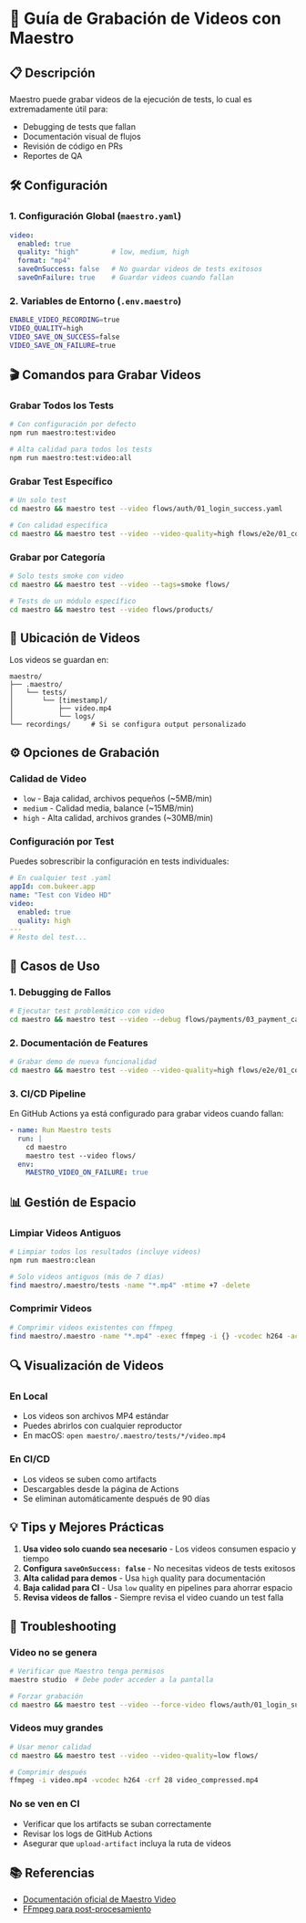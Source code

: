 # 🎥 Guía de Grabación de Videos con Maestro

## 📋 Descripción

Maestro puede grabar videos de la ejecución de tests, lo cual es extremadamente útil para:
- Debugging de tests que fallan
- Documentación visual de flujos
- Revisión de código en PRs
- Reportes de QA

## 🛠️ Configuración

### 1. Configuración Global (`maestro.yaml`)

```yaml
video:
  enabled: true
  quality: "high"        # low, medium, high
  format: "mp4"
  saveOnSuccess: false   # No guardar videos de tests exitosos
  saveOnFailure: true    # Guardar videos cuando fallan
```

### 2. Variables de Entorno (`.env.maestro`)

```bash
ENABLE_VIDEO_RECORDING=true
VIDEO_QUALITY=high
VIDEO_SAVE_ON_SUCCESS=false
VIDEO_SAVE_ON_FAILURE=true
```

## 🎬 Comandos para Grabar Videos

### Grabar Todos los Tests
```bash
# Con configuración por defecto
npm run maestro:test:video

# Alta calidad para todos los tests
npm run maestro:test:video:all
```

### Grabar Test Específico
```bash
# Un solo test
cd maestro && maestro test --video flows/auth/01_login_success.yaml

# Con calidad específica
cd maestro && maestro test --video --video-quality=high flows/e2e/01_complete_itinerary_flow.yaml
```

### Grabar por Categoría
```bash
# Solo tests smoke con video
cd maestro && maestro test --video --tags=smoke flows/

# Tests de un módulo específico
cd maestro && maestro test --video flows/products/
```

## 📁 Ubicación de Videos

Los videos se guardan en:
```
maestro/
├── .maestro/
│   └── tests/
│       └── [timestamp]/
│           ├── video.mp4
│           └── logs/
└── recordings/     # Si se configura output personalizado
```

## ⚙️ Opciones de Grabación

### Calidad de Video
- `low` - Baja calidad, archivos pequeños (~5MB/min)
- `medium` - Calidad media, balance (~15MB/min)
- `high` - Alta calidad, archivos grandes (~30MB/min)

### Configuración por Test
Puedes sobrescribir la configuración en tests individuales:

```yaml
# En cualquier test .yaml
appId: com.bukeer.app
name: "Test con Video HD"
video:
  enabled: true
  quality: high
---
# Resto del test...
```

## 🚀 Casos de Uso

### 1. Debugging de Fallos
```bash
# Ejecutar test problemático con video
cd maestro && maestro test --video --debug flows/payments/03_payment_calculations.yaml
```

### 2. Documentación de Features
```bash
# Grabar demo de nueva funcionalidad
cd maestro && maestro test --video --video-quality=high flows/e2e/01_complete_itinerary_flow.yaml
```

### 3. CI/CD Pipeline
En GitHub Actions ya está configurado para grabar videos cuando fallan:

```yaml
- name: Run Maestro tests
  run: |
    cd maestro
    maestro test --video flows/
  env:
    MAESTRO_VIDEO_ON_FAILURE: true
```

## 📊 Gestión de Espacio

### Limpiar Videos Antiguos
```bash
# Limpiar todos los resultados (incluye videos)
npm run maestro:clean

# Solo videos antiguos (más de 7 días)
find maestro/.maestro/tests -name "*.mp4" -mtime +7 -delete
```

### Comprimir Videos
```bash
# Comprimir videos existentes con ffmpeg
find maestro/.maestro -name "*.mp4" -exec ffmpeg -i {} -vcodec h264 -acodec aac {}.compressed.mp4 \;
```

## 🔍 Visualización de Videos

### En Local
- Los videos son archivos MP4 estándar
- Puedes abrirlos con cualquier reproductor
- En macOS: `open maestro/.maestro/tests/*/video.mp4`

### En CI/CD
- Los videos se suben como artifacts
- Descargables desde la página de Actions
- Se eliminan automáticamente después de 90 días

## 💡 Tips y Mejores Prácticas

1. **Usa video solo cuando sea necesario** - Los videos consumen espacio y tiempo
2. **Configura `saveOnSuccess: false`** - No necesitas videos de tests exitosos
3. **Alta calidad para demos** - Usa `high` quality para documentación
4. **Baja calidad para CI** - Usa `low` quality en pipelines para ahorrar espacio
5. **Revisa videos de fallos** - Siempre revisa el video cuando un test falla

## 🐛 Troubleshooting

### Video no se genera
```bash
# Verificar que Maestro tenga permisos
maestro studio  # Debe poder acceder a la pantalla

# Forzar grabación
cd maestro && maestro test --video --force-video flows/auth/01_login_success.yaml
```

### Videos muy grandes
```bash
# Usar menor calidad
cd maestro && maestro test --video --video-quality=low flows/

# Comprimir después
ffmpeg -i video.mp4 -vcodec h264 -crf 28 video_compressed.mp4
```

### No se ven en CI
- Verificar que los artifacts se suban correctamente
- Revisar los logs de GitHub Actions
- Asegurar que `upload-artifact` incluya la ruta de videos

## 📚 Referencias

- [Documentación oficial de Maestro Video](https://maestro.mobile.dev/cli/test-suites-and-reports#recording-flow-videos)
- [FFmpeg para post-procesamiento](https://ffmpeg.org/documentation.html)